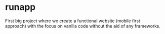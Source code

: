 # runapp

First big project where we create a functional website (mobile first approach) with the focus on vanilla code without the aid of any frameworks.
